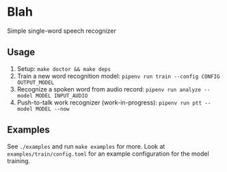 # Blah

Simple single-word speech recognizer

## Usage

1. Setup: `make doctor && make deps`
2. Train a new word recognition model: `pipenv run train --config CONFIG OUTPUT_MODEL`
3. Recognize a spoken word from audio record: `pipenv run analyze --model MODEL INPUT_AUDIO`
4. Push-to-talk work recognizer (work-in-progress): `pipenv run ptt --model MODEL --now`

## Examples

See `./examples` and run `make examples` for more. Look at `examples/train/config.toml` for an example configuration for the model training.
